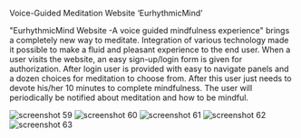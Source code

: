 Voice-Guided Meditation Website ‘EurhythmicMind’

"EurhythmicMind Website -A voice guided mindfulness experience" brings a completely new way to meditate. Integration of various technology made it possible to make a fluid and pleasant experience to the end user. When a user visits the website, an easy sign-up/login form is given for authorization. After login user is provided with easy to navigate panels and a dozen choices for meditation to choose from. After this user just needs to devote his/her 10 minutes to complete mindfulness. The user will periodically be notified about meditation and how to be mindful.

![screenshot 59](https://user-images.githubusercontent.com/38378916/46885934-0976a280-ce77-11e8-95e8-55c0a0c0549d.png)
![screenshot 60](https://user-images.githubusercontent.com/38378916/46885935-0a0f3900-ce77-11e8-9674-d212a39fdd00.png)
![screenshot 61](https://user-images.githubusercontent.com/38378916/46885937-0a0f3900-ce77-11e8-9f82-0f8e8fc0a0c2.png)
![screenshot 62](https://user-images.githubusercontent.com/38378916/46885939-0a0f3900-ce77-11e8-8962-865940ec4b0e.png)
![screenshot 63](https://user-images.githubusercontent.com/38378916/46885941-0aa7cf80-ce77-11e8-9bad-b61bb9759e7a.png)
